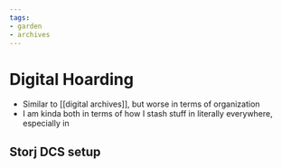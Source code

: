 ```yaml
---
tags:
- garden
- archives
---
```


# Digital Hoarding

* Similar to [[digital archives]], but worse in terms of organization
* I am kinda both in terms of how I stash stuff in literally everywhere, especially in 

## Storj DCS setup
